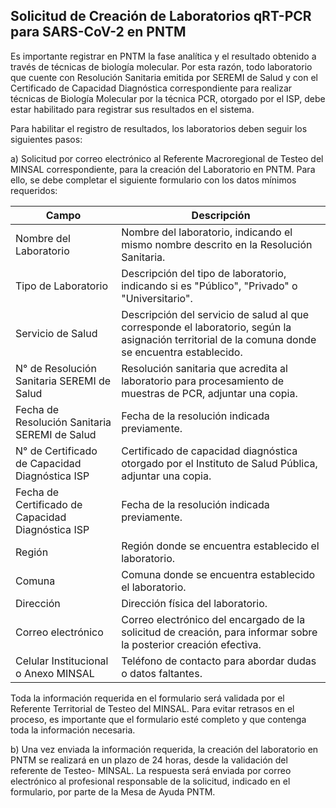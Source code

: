 ## Solicitud de Creación de Laboratorios qRT-PCR para SARS-CoV-2 en PNTM

Es importante registrar en PNTM la fase analítica y el resultado obtenido a través de técnicas de biología molecular. Por esta razón, todo laboratorio que cuente con Resolución Sanitaria emitida por SEREMI de Salud y con el Certificado de Capacidad Diagnóstica correspondiente para realizar técnicas de Biología Molecular por la técnica PCR, otorgado por el ISP, debe estar habilitado para registrar sus resultados en el sistema.

Para habilitar el registro de resultados, los laboratorios deben seguir los siguientes pasos:

a) Solicitud por correo electrónico al Referente Macroregional de Testeo del MINSAL correspondiente, para la creación del Laboratorio en PNTM. Para ello, se debe completar el siguiente formulario con los datos mínimos requeridos:

| Campo                                             | Descripción                                                                                                                                       |
|---------------------------------------------------|---------------------------------------------------------------------------------------------------------------------------------------------------|
| Nombre del Laboratorio                            | Nombre del laboratorio, indicando el mismo nombre descrito en la Resolución Sanitaria.                                                            |
| Tipo de Laboratorio                               | Descripción del tipo de laboratorio, indicando si es "Público", "Privado" o "Universitario".                                                      |
| Servicio de Salud                                 | Descripción del servicio de salud al que corresponde el laboratorio, según la asignación territorial de la comuna donde se encuentra establecido. |
| N° de Resolución Sanitaria SEREMI de Salud        | Resolución sanitaria que acredita al laboratorio para procesamiento de muestras de PCR, adjuntar una copia.                                       |
| Fecha de Resolución Sanitaria SEREMI de Salud     | Fecha de la resolución indicada previamente.                                                                                                      |
| N° de Certificado de Capacidad Diagnóstica ISP    | Certificado de capacidad diagnóstica otorgado por el Instituto de Salud Pública, adjuntar una copia.                                              |
| Fecha de Certificado de Capacidad Diagnóstica ISP | Fecha de la resolución indicada previamente.                                                                                                      |
| Región                                            | Región donde se encuentra establecido el laboratorio.                                                                                             |
| Comuna                                            | Comuna donde se encuentra establecido el laboratorio.                                                                                             |
| Dirección                                         | Dirección física del laboratorio.                                                                                                                 |
| Correo electrónico                                | Correo electrónico del encargado de la solicitud de creación, para informar sobre la posterior creación efectiva.                                 |
| Celular Institucional o Anexo MINSAL              | Teléfono de contacto para abordar dudas o datos faltantes.                                                                                        |

Toda la información requerida en el formulario será validada por el Referente Territorial de Testeo del MINSAL. Para evitar retrasos en el proceso, es importante que el formulario esté completo y que contenga toda la información necesaria.

b) Una vez enviada la información requerida, la creación del laboratorio en PNTM se realizará en un plazo de 24 horas, desde la validación del referente de Testeo- MINSAL. La respuesta será enviada por correo electrónico al profesional responsable de la solicitud, indicado en el formulario, por parte de la Mesa de Ayuda PNTM.

